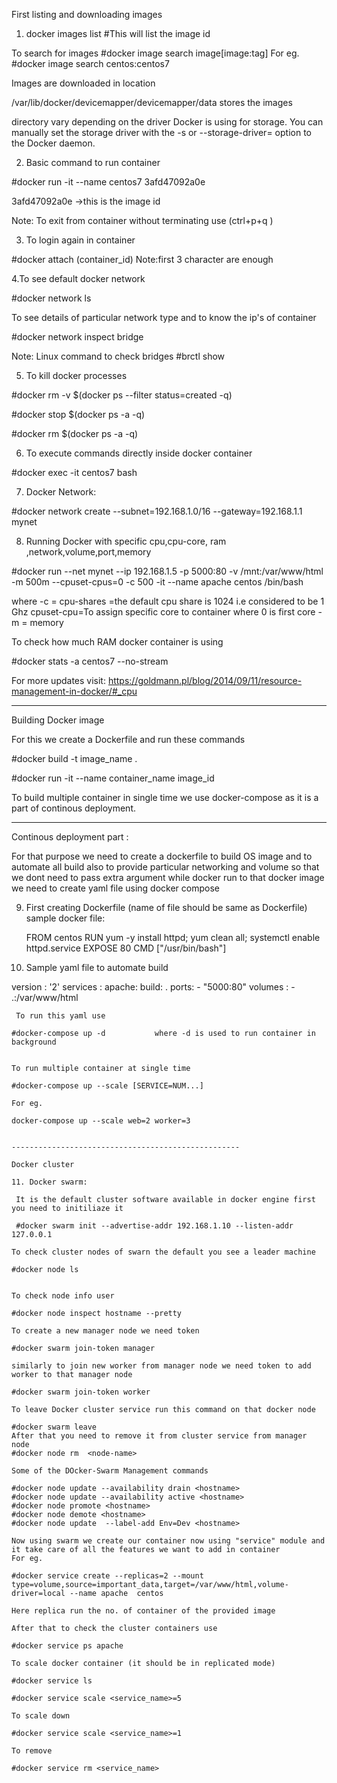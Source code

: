 First listing and downloading images

1. docker images list                  #This will list the image id

To search for images
#docker image search image[image:tag]
For eg.
#docker image search centos:centos7

Images are downloaded in location 

/var/lib/docker/devicemapper/devicemapper/data stores the images

directory vary depending on the driver Docker is using for storage. 
You can manually set the storage driver with the -s or --storage-driver= option to the Docker daemon. 

2. Basic command to run container 

#docker run -it --name centos7 3afd47092a0e

3afd47092a0e ->this is the image id

Note: To exit from container without terminating use  (ctrl+p+q  )

3. To login again in container

#docker attach (container_id)        Note:first 3 character are enough


4.To see default docker network 

#docker network ls

To see details of particular network type and to know the ip's of container

#docker network inspect bridge

Note: Linux command to check bridges
#brctl show

5. To kill docker processes

#docker rm -v $(docker ps --filter status=created -q)

#docker stop $(docker ps -a -q)

#docker rm $(docker ps -a -q)

6. To execute commands directly inside docker container 

#docker exec -it centos7 bash

7. Docker Network:

#docker network create --subnet=192.168.1.0/16 --gateway=192.168.1.1  mynet


8. Running Docker with specific cpu,cpu-core, ram ,network,volume,port,memory

#docker run --net mynet --ip 192.168.1.5 -p 5000:80 -v /mnt:/var/www/html  -m 500m --cpuset-cpus=0 -c 500 -it --name apache  centos /bin/bash


where -c = cpu-shares =the default cpu share is 1024 i.e considered to be 1 Ghz 
cpuset-cpu=To assign specific core to container where 0 is first core
-m = memory

To check how much RAM docker container is using

#docker stats -a centos7 --no-stream


For more updates visit:
https://goldmann.pl/blog/2014/09/11/resource-management-in-docker/#_cpu


--------------------------------------------

Building Docker image 

For this we create a Dockerfile and run these commands 

#docker build -t image_name  .

#docker run -it --name container_name  image_id


To build multiple container in single time we use docker-compose as it is a part of continous deployment.

--------------------------------------------
Continous deployment part :

For that purpose we need to create a dockerfile to build OS image
and to automate all build also to provide particular networking and volume so that we dont need to pass
extra argument while docker run to that docker image 
we need to create yaml file using docker compose 

9. First creating Dockerfile (name of file should be same as Dockerfile)
    sample docker file:
    
    FROM centos
    RUN yum -y install httpd; yum clean all; systemctl enable httpd.service
    EXPOSE 80
    CMD ["/usr/bin/bash"]
    
 10. Sample yaml file to automate build 
    
version : '2'
services :
    apache:
        build: .
        ports:
            - "5000:80"
        volumes :
            - .:/var/www/html
           
    
     To run this yaml use
         
    #docker-compose up -d           where -d is used to run container in background
    
    
    To run multiple container at single time
    
    #docker-compose up --scale [SERVICE=NUM...]
    
    For eg.
    
    docker-compose up --scale web=2 worker=3

    
    ---------------------------------------------------
    
    Docker cluster
    
    11. Docker swarm: 
     
     It is the default cluster software available in docker engine first you need to initiliaze it 
     
     #docker swarm init --advertise-addr 192.168.1.10 --listen-addr 127.0.0.1 
    
    To check cluster nodes of swarn the default you see a leader machine 
    
    #docker node ls
    
      
    To check node info user
    
    #docker node inspect hostname --pretty
      
    To create a new manager node we need token 
    
    #docker swarm join-token manager
    
    similarly to join new worker from manager node we need token to add worker to that manager node
    
    #docker swarm join-token worker    
    
    To leave Docker cluster service run this command on that docker node
    
    #docker swarm leave
    After that you need to remove it from cluster service from manager node
    #docker node rm  <node-name>
    
    Some of the DOcker-Swarm Management commands
    
    #docker node update --availability drain <hostname>
    #docker node update --availability active <hostname>
    #docker node promote <hostname>
    #docker node demote <hostname>
    #docker node update  --label-add Env=Dev <hostname>
    
    Now using swarm we create our container now using "service" module and it take care of all the features we want to add in container 
    For eg.
    
    #docker service create --replicas=2 --mount type=volume,source=important_data,target=/var/www/html,volume-driver=local --name apache  centos 
    
    Here replica run the no. of container of the provided image
    
    After that to check the cluster containers use
    
    #docker service ps apache
    
    To scale docker container (it should be in replicated mode)
    
    #docker service ls
    
    #docker service scale <service_name>=5 
    
    To scale down
    
    #docker service scale <service_name>=1 
    
    To remove
    
    #docker service rm <service_name>
    
    
             
